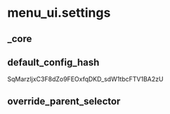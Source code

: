 # menu_ui.settings

## _core

## default_config_hash
SqMarzIjxC3F8dZo9FEOxfqDKD_sdW1tbcFTV1BA2zU

## override_parent_selector

